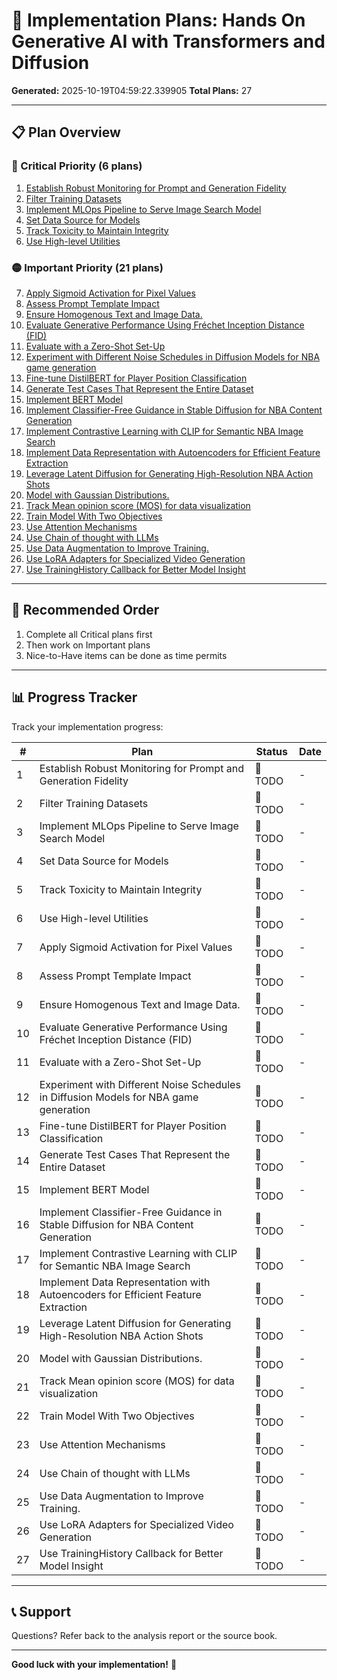 # 🚀 Implementation Plans: Hands On Generative AI with Transformers and Diffusion

**Generated:** 2025-10-19T04:59:22.339905
**Total Plans:** 27

---

## 📋 Plan Overview

### 🔴 Critical Priority (6 plans)

1. [Establish Robust Monitoring for Prompt and Generation Fidelity](01_Establish_Robust_Monitoring_for_Prompt_and_Generation_Fidelity.md)
2. [Filter Training Datasets](02_Filter_Training_Datasets.md)
3. [Implement MLOps Pipeline to Serve Image Search Model](03_Implement_MLOps_Pipeline_to_Serve_Image_Search_Model.md)
4. [Set Data Source for Models](04_Set_Data_Source_for_Models.md)
5. [Track Toxicity to Maintain Integrity](05_Track_Toxicity_to_Maintain_Integrity.md)
6. [Use High-level Utilities](06_Use_High-level_Utilities.md)

### 🟡 Important Priority (21 plans)

7. [Apply Sigmoid Activation for Pixel Values](07_Apply_Sigmoid_Activation_for_Pixel_Values.md)
8. [Assess Prompt Template Impact](08_Assess_Prompt_Template_Impact.md)
9. [Ensure Homogenous Text and Image Data.](09_Ensure_Homogenous_Text_and_Image_Data.md)
10. [Evaluate Generative Performance Using Fréchet Inception Distance (FID)](10_Evaluate_Generative_Performance_Using_Fréchet_Inception_Distance_FID.md)
11. [Evaluate with a Zero-Shot Set-Up](11_Evaluate_with_a_Zero-Shot_Set-Up.md)
12. [Experiment with Different Noise Schedules in Diffusion Models for NBA game generation](12_Experiment_with_Different_Noise_Schedules_in_Diffusion_Models_for_NBA_game_generation.md)
13. [Fine-tune DistilBERT for Player Position Classification](13_Fine-tune_DistilBERT_for_Player_Position_Classification.md)
14. [Generate Test Cases That Represent the Entire Dataset](14_Generate_Test_Cases_That_Represent_the_Entire_Dataset.md)
15. [Implement BERT Model](15_Implement_BERT_Model.md)
16. [Implement Classifier-Free Guidance in Stable Diffusion for NBA Content Generation](16_Implement_Classifier-Free_Guidance_in_Stable_Diffusion_for_NBA_Content_Generation.md)
17. [Implement Contrastive Learning with CLIP for Semantic NBA Image Search](17_Implement_Contrastive_Learning_with_CLIP_for_Semantic_NBA_Image_Search.md)
18. [Implement Data Representation with Autoencoders for Efficient Feature Extraction](18_Implement_Data_Representation_with_Autoencoders_for_Efficient_Feature_Extraction.md)
19. [Leverage Latent Diffusion for Generating High-Resolution NBA Action Shots](19_Leverage_Latent_Diffusion_for_Generating_High-Resolution_NBA_Action_Shots.md)
20. [Model with Gaussian Distributions.](20_Model_with_Gaussian_Distributions.md)
21. [Track Mean opinion score (MOS) for data visualization](21_Track_Mean_opinion_score_MOS_for_data_visualization.md)
22. [Train Model With Two Objectives](22_Train_Model_With_Two_Objectives.md)
23. [Use Attention Mechanisms](23_Use_Attention_Mechanisms.md)
24. [Use Chain of thought with LLMs](24_Use_Chain_of_thought_with_LLMs.md)
25. [Use Data Augmentation to Improve Training.](25_Use_Data_Augmentation_to_Improve_Training.md)
26. [Use LoRA Adapters for Specialized Video Generation](26_Use_LoRA_Adapters_for_Specialized_Video_Generation.md)
27. [Use TrainingHistory Callback for Better Model Insight](27_Use_TrainingHistory_Callback_for_Better_Model_Insight.md)

---

## 🎯 Recommended Order

1. Complete all Critical plans first
2. Then work on Important plans
3. Nice-to-Have items can be done as time permits

---

## 📊 Progress Tracker

Track your implementation progress:

| # | Plan | Status | Date |
|---|------|--------|------|
| 1 | Establish Robust Monitoring for Prompt and Generation Fidelity | 🔲 TODO | - |
| 2 | Filter Training Datasets | 🔲 TODO | - |
| 3 | Implement MLOps Pipeline to Serve Image Search Model | 🔲 TODO | - |
| 4 | Set Data Source for Models | 🔲 TODO | - |
| 5 | Track Toxicity to Maintain Integrity | 🔲 TODO | - |
| 6 | Use High-level Utilities | 🔲 TODO | - |
| 7 | Apply Sigmoid Activation for Pixel Values | 🔲 TODO | - |
| 8 | Assess Prompt Template Impact | 🔲 TODO | - |
| 9 | Ensure Homogenous Text and Image Data. | 🔲 TODO | - |
| 10 | Evaluate Generative Performance Using Fréchet Inception Distance (FID) | 🔲 TODO | - |
| 11 | Evaluate with a Zero-Shot Set-Up | 🔲 TODO | - |
| 12 | Experiment with Different Noise Schedules in Diffusion Models for NBA game generation | 🔲 TODO | - |
| 13 | Fine-tune DistilBERT for Player Position Classification | 🔲 TODO | - |
| 14 | Generate Test Cases That Represent the Entire Dataset | 🔲 TODO | - |
| 15 | Implement BERT Model | 🔲 TODO | - |
| 16 | Implement Classifier-Free Guidance in Stable Diffusion for NBA Content Generation | 🔲 TODO | - |
| 17 | Implement Contrastive Learning with CLIP for Semantic NBA Image Search | 🔲 TODO | - |
| 18 | Implement Data Representation with Autoencoders for Efficient Feature Extraction | 🔲 TODO | - |
| 19 | Leverage Latent Diffusion for Generating High-Resolution NBA Action Shots | 🔲 TODO | - |
| 20 | Model with Gaussian Distributions. | 🔲 TODO | - |
| 21 | Track Mean opinion score (MOS) for data visualization | 🔲 TODO | - |
| 22 | Train Model With Two Objectives | 🔲 TODO | - |
| 23 | Use Attention Mechanisms | 🔲 TODO | - |
| 24 | Use Chain of thought with LLMs | 🔲 TODO | - |
| 25 | Use Data Augmentation to Improve Training. | 🔲 TODO | - |
| 26 | Use LoRA Adapters for Specialized Video Generation | 🔲 TODO | - |
| 27 | Use TrainingHistory Callback for Better Model Insight | 🔲 TODO | - |

---

## 📞 Support

Questions? Refer back to the analysis report or the source book.

---

**Good luck with your implementation!** 🚀
